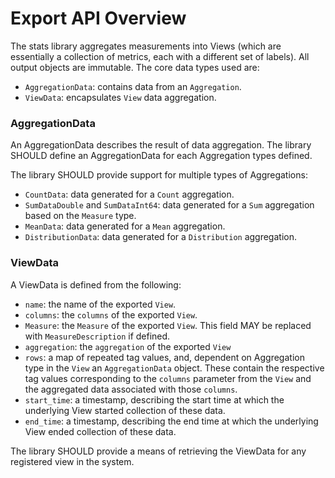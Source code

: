 # Export API Overview
The stats library aggregates measurements into Views (which are essentially a collection of
metrics, each with a different set of labels). All output objects are immutable. The core data 
types used are:
* `AggregationData`: contains data from an `Aggregation`.
* `ViewData`: encapsulates `View` data aggregation.

### AggregationData
An AggregationData describes the result of data aggregation. The library SHOULD define an
AggregationData for each Aggregation types defined.

The library SHOULD provide support for multiple types of Aggregations:
* `CountData`: data generated for a `Count` aggregation.
* `SumDataDouble` and `SumDataInt64`: data generated for a `Sum` aggregation based on the `Measure`
type.
* `MeanData`: data generated for a `Mean` aggregation.
* `DistributionData`: data generated for a `Distribution` aggregation.

### ViewData
A ViewData is defined from the following:
* `name`: the name of the exported `View`.
* `columns`: the `columns` of the exported `View`.
* `Measure`: the `Measure` of the exported `View`. This field MAY be replaced with
`MeasureDescription` if defined.
* `aggregation`: the `aggregation` of the exported `View`
* `rows`: a map of repeated tag values, and, dependent on Aggregation type in the `View` an
`AggregationData` object. These contain the respective tag values corresponding to the `columns`
parameter from the `View` and the aggregated data associated with those `columns`.
* `start_time`: a timestamp, describing the start time at which the underlying View started
collection of these data.
* `end_time`: a timestamp, describing the end time at which the underlying View ended collection
of these data.

The library SHOULD provide a means of retrieving the ViewData for any registered view in the system.
